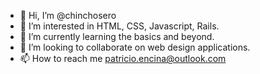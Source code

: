 - 👋 Hi, I’m @chinchosero
- 👀 I’m interested in HTML, CSS, Javascript, Rails.
- 🌱 I’m currently learning the basics and beyond.
- 💞️ I’m looking to collaborate on web design applications.
- 📫 How to reach me patricio.encina@outlook.com

<!---
chinchosero/chinchosero is a ✨ special ✨ repository because its `README.md` (this file) appears on your GitHub profile.
You can click the Preview link to take a look at your changes.
--->
